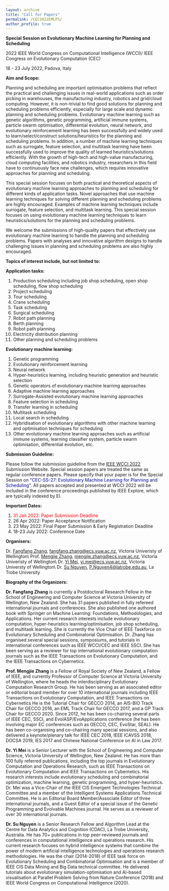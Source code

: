 ```yaml
---
layout: archive
title: "Call for Papers"
permalink: /CEC2022EMLPS/
author_profile: true
---
```


**Special Session on Evolutionary Machine Learning for Planning and Scheduling**

2022 IEEE World Congress on Computational Intelligence (WCCI)/ IEEE Congress on Evolutionary Computation (CEC)

18 - 23 July 2022, Padova, Italy

**Aim and Scope:**

Planning and scheduling are important optimisation problems that reflect the practical and challenging issues in real-world applications such as order picking in warehouses, the manufacturing industry, robotics and grid/cloud computing. However, it is non-trivial to find good solutions for planning and scheduling problems efficiently, especially for large scale and dynamic planning and scheduling problems. Evolutionary machine learning such as genetic algorithms, genetic programming, artificial immune systems, particle swarm optimisation, differential evolution, neural network, and evolutionary reinforcement learning has been successfully and widely used to learn/select/construct solutions/heuristics for the planning and scheduling problems. In addition, a number of machine learning techniques such as surrogate, feature selection, and multitask learning have been successfully used to improve the quality of learned heuristics/solutions efficiently. With the growth of high-tech and high-value manufacturing, cloud computing facilities, and robotics industry, researchers in this field have to continuously face new challenges, which requires innovative approaches for planning and scheduling.

This special session focuses on both practical and theoretical aspects of evolutionary machine learning approaches to planning and scheduling for different kinds of application tasks. Novel approaches that use machine learning techniques for solving different planning and scheduling problems are highly encouraged. Examples of machine learning techniques include surrogate, feature selection, and multitask learning. This special session focuses on using evolutionary machine learning techniques to learn heuristics/solutions for the planning and scheduling problems.

We welcome the submissions of high-quality papers that effectively use evolutionary machine learning to handle the planning and scheduling problems. Papers with analyses and innovative algorithm designs to handle challenging issues in planning and scheduling problems are also highly encouraged.


**Topics of interest include, but not limited to:**

**Application tasks:**
<ol>
<li> Production scheduling including job shop scheduling, open shop scheduling, flow shop scheduling </li>
<li> Project scheduling </li> 
<li> Tour scheduling </li>
<li> Crane scheduling </li>
<li> Task scheduling</li>
<li> Surgical scheduling </li>
<li> Robot path planning</li>
<li> Berth planning</li>
<li> Robot path planning</li>
<li> Electricity distribution planning </li>
<li> Other planning and scheduling problems </li>
</ol>


**Evolutionary machine learning:**
<ol>
<li> Genetic programming </li> 
<li> Evolutionary reinforcement learning </li> 
<li> Neural network </li> 
<li> Hyper-heuristics learning, including heuristic generation and heuristic selection </li> 
<li> Genetic operators of evolutionary machine learning approaches </li> 
<li> Adaptive machine learning approaches </li> 
<li> Surrogate-Assisted evolutionary machine learning approaches </li> 
<li> Feature selection in scheduling </li> 
<li> Transfer learning in scheduling </li> 
<li> Multitask scheduling </li> 
<li> Local search in scheduling </li> 
<li> Hybridisation of evolutionary algorithms with other machine learning and optimisation techniques for scheduling </li> 
<li> Other evolutionary machine learning approaches such as artificial immune systems, learning classifier system, particle swarm optimisation, differential evolution, etc. </li> 
</ol>

**Submission Guideline:**

Please follow the submission guideline from the [IEEE WCCI 2022](https://wcci2022.org/) Submission Website. Special session papers are treated the same as regular conference papers. Please specify that your paper is for the Special Session on <span style="color: #0000a0">"CEC-SS-27: Evolutionary Machine Learning for Planning and Scheduling"</span>. All papers accepted and presented at WCCI 2022 will be included in the conference proceedings published by IEEE Explore, which are typically indexed by EI.

**Important Dates:**
<ol>
<li> <span style="color: #FF0000">31 Jan 2022: Paper Submission Deadline</span> </li> 
<li> 26 Apr 2022: Paper Acceptance Notification </li> 
<li> 23 May 2022: Final Paper Submission & Early Registration Deadline </li> 
<li> 18-23 July 2022: Conference Date </li> 
</ol>

**Organisers:**

Dr. [Fangfang Zhang](https://fangfang-zhang.github.io/), fangfang.zhang@ecs.vuw.ac.nz, Victoria Univeristy of Wellington\\
Prof. [Mengjie Zhang](https://homepages.ecs.vuw.ac.nz/~mengjie/), mengjie.zhang@ecs.vuw.ac.nz, Victoria Univeristy of Wellington\\
Dr. [Yi Mei](https://meiyi1986.github.io/), yi.mei@ecs.vuw.ac.nz, Victoria Universty of Wellington\\
Dr. [Su Nguyen](https://scholars.latrobe.edu.au/snguyen), P.Nguyen4@latrobe.edu.au, La Trobe University

**Biography of the Organizers:**

<b>Dr. Fangfang Zhang</b> is currently a Postdoctoral Research Fellow in the School of Engineering and Computer Science at Victoria University of Wellington, New Zealand. She has 31 papers published in fully refereed international journals and conferences. She also published one authored book with Springer on Machine Learning: Foundations, Methodologies, and Applications. Her current research interests include evolutionary computation, hyper-heuristics learning/optimisation, job shop scheduling, and multitask learning. She is currently the Vice Chair of IEEE Taskforce on Evolutionary Scheduling and Combinatorial Optimisation. Dr. Zhang has organised several special sessions, symposiums, and tutorials in international conferences such as IEEE WCCI/CEC and IEEE SSCI. She has been serving as a reviewer for top international evolutionary computation journals such as the IEEE Transactions on Evolutionary Computation, and the IEEE Transactions on Cybernetics. 

<b>Prof. Mengjie Zhang</b> is a Fellow of Royal Society of New Zealand, a Fellow of IEEE, and currently Professor of Computer Science at Victoria University of Wellington, where he heads the interdisciplinary Evolutionary Computation Research Group. He has been serving as an associated editor or editorial board member for over 10 international journals including IEEE Transactions on Evolutionary Computation, and IEEE Transactions on Cybernetics He is the Tutorial Chair for GECCO 2014, an AIS-BIO Track Chair for GECCO 2016, an EML Track Chair for GECCO 2017, and a GP Track Chair for GECCO 2020. Since 2012, he has been co-chairing several parts of IEEE CEC, SSCI, and EvoIASP/EvoApplications conference (he has been involving major EC conferences such as GECCO, CEC, EvoStar, SEAL). He has been co-organising and co-chairing many special sessions, and also delivered a keynote/plenary talk for IEEE CEC 2018, IEEE ICAVSS 2018, DOCSA 2019, IES 2017 and Chinese National Conference on AI in Law 2017.

<b>Dr. Yi Mei</b> is a Senior Lecturer with the School of Engineering and Computer Science, Victoria University of Wellington, New Zealand. He has more than 100 fully referred publications, including the top journals in Evolutionary Computation and Operations Research, such as IEEE Transactions on Evolutionary Computation and IEEE Transactions on Cybernetics. His research interests include evolutionary scheduling and combinatorial optimization, machine learning, genetic programming, and hyper-heuristics. Dr. Mei was a Vice-Chair of the IEEE CIS Emergent Technologies Technical Committee and a member of the Intelligent Systems Applications Technical Committee. He is an Editorial Board Member/Associate Editor of three international journals, and a Guest Editor of a special issue of the Genetic Programming and Evolvable Machines journal. He serves as a reviewer of over 30 international journals.

<b>Dr. Su Nguyen</b> is a Senior Research Fellow and Algorithm Lead at the Centre for Data Analytics and Cognition (CDAC), La Trobe University, Australia. He has 70+ publications in top peer-reviewed journals and conferences in computational intelligence and operations research. His current research focuses on hybrid intelligence systems that combine the power of modern artificial intelligence technologies and operations research methodologies. He was the chair (2014-2018) of IEEE task force on Evolutionary Scheduling and Combinatorial Optimisation and is a member of IEEE CIS Data Mining and Big Data technical committee. He delivered tutorials about evolutionary simulation-optimisation and AI-based visualisation at Parallel Problem Solving from Nature Conference (2018) and IEEE World Congress on Computational Intelligence (2020).
 

